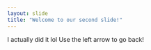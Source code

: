```yaml
---
layout: slide
title: "Welcome to our second slide!"
---
```

I actually did it lol
Use the left arrow to go back!
